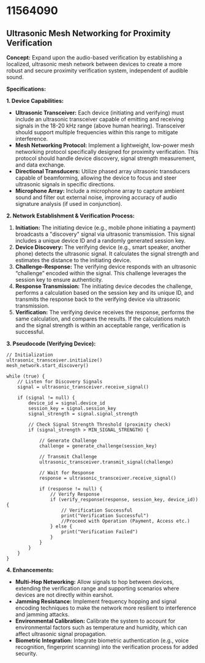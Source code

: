 # 11564090

## Ultrasonic Mesh Networking for Proximity Verification

**Concept:** Expand upon the audio-based verification by establishing a localized, ultrasonic mesh network between devices to create a more robust and secure proximity verification system, independent of audible sound.

**Specifications:**

**1. Device Capabilities:**

*   **Ultrasonic Transceiver:** Each device (initiating and verifying) must include an ultrasonic transceiver capable of emitting and receiving signals in the 18-20 kHz range (above human hearing).  Transceiver should support multiple frequencies within this range to mitigate interference.
*   **Mesh Networking Protocol:** Implement a lightweight, low-power mesh networking protocol specifically designed for proximity verification.  This protocol should handle device discovery, signal strength measurement, and data exchange.
*   **Directional Transducers:** Utilize phased array ultrasonic transducers capable of beamforming, allowing the device to focus and steer ultrasonic signals in specific directions.
*   **Microphone Array:** Include a microphone array to capture ambient sound and filter out external noise, improving accuracy of audio signature analysis (if used in conjunction).

**2. Network Establishment & Verification Process:**

1.  **Initiation:**  The initiating device (e.g., mobile phone initiating a payment) broadcasts a "discovery" signal via ultrasonic transmission. This signal includes a unique device ID and a randomly generated session key.
2.  **Device Discovery:**  The verifying device (e.g., smart speaker, another phone) detects the ultrasonic signal. It calculates the signal strength and estimates the distance to the initiating device.
3.  **Challenge-Response:**  The verifying device responds with an ultrasonic “challenge” encoded within the signal.  This challenge leverages the session key to ensure authenticity.
4.  **Response Transmission:** The initiating device decodes the challenge, performs a calculation based on the session key and its unique ID, and transmits the response back to the verifying device via ultrasonic transmission.
5.  **Verification:** The verifying device receives the response, performs the same calculation, and compares the results. If the calculations match and the signal strength is within an acceptable range, verification is successful.

**3. Pseudocode (Verifying Device):**

```
// Initialization
ultrasonic_transceiver.initialize()
mesh_network.start_discovery()

while (true) {
    // Listen for Discovery Signals
    signal = ultrasonic_transceiver.receive_signal()

    if (signal != null) {
        device_id = signal.device_id
        session_key = signal.session_key
        signal_strength = signal.signal_strength

        // Check Signal Strength Threshold (proximity check)
        if (signal_strength > MIN_SIGNAL_STRENGTH) {

            // Generate Challenge
            challenge = generate_challenge(session_key)

            // Transmit Challenge
            ultrasonic_transceiver.transmit_signal(challenge)

            // Wait for Response
            response = ultrasonic_transceiver.receive_signal()

            if (response != null) {
                // Verify Response
                if (verify_response(response, session_key, device_id)) {
                    // Verification Successful
                    print("Verification Successful")
                    //Proceed with Operation (Payment, Access etc.)
                } else {
                    print("Verification Failed")
                }
            }
        }
    }
}
```

**4. Enhancements:**

*   **Multi-Hop Networking:**  Allow signals to hop between devices, extending the verification range and supporting scenarios where devices are not directly within earshot.
*   **Jamming Resistance:** Implement frequency hopping and signal encoding techniques to make the network more resilient to interference and jamming attacks.
*   **Environmental Calibration:** Calibrate the system to account for environmental factors such as temperature and humidity, which can affect ultrasonic signal propagation.
*   **Biometric Integration:** Integrate biometric authentication (e.g., voice recognition, fingerprint scanning) into the verification process for added security.